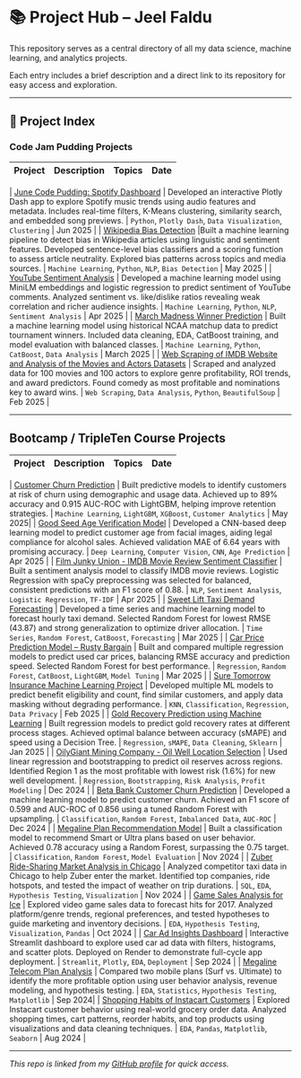 # 📚 Project Hub – Jeel Faldu

This repository serves as a central directory of all my data science, machine learning, and analytics projects.

Each entry includes a brief description and a direct link to its repository for easy access and exploration.

---

## 📁 Project Index

### Code Jam Pudding Projects

| Project | Description | Topics | Date |
|---------|-------------|--------|------|

| [June Code Pudding: Spotify Dashboard](https://github.com/jeelfaldu7/june_code_jam) | Developed an interactive Plotly Dash app to explore Spotify music trends using audio features and metadata. Includes real-time filters, K-Means clustering, similarity search, and embedded song previews. | `Python`, `Plotly Dash`, `Data Visualization`, `Clustering` | Jun 2025 |
| [Wikipedia Bias Detection](https://github.com/jeelfaldu7/may_code_jam_pudding) |Built a machine learning pipeline to detect bias in Wikipedia articles using linguistic and sentiment features. Developed sentence-level bias classifiers and a scoring function to assess article neutrality. Explored bias patterns across topics and media sources. | `Machine Learning`, `Python`, `NLP`, `Bias Detection` | May 2025 |
| [YouTube Sentiment Analysis](https://github.com/betanight/youtube_sentiment_analysis) | Developed a machine learning model using MiniLM embeddings and logistic regression to predict sentiment of YouTube comments. Analyzed sentiment vs. like/dislike ratios revealing weak correlation and richer audience insights. | `Machine Learning`, `Python`, `NLP`, `Sentiment Analysis` | Apr 2025 |
| [March Madness Winner Prediction](https://github.com/Phonz-dot/march_madness_prediction) | Built a machine learning model using historical NCAA matchup data to predict tournament winners. Included data cleaning, EDA, CatBoost training, and model evaluation with balanced classes. | `Machine Learning`, `Python`, `CatBoost`, `Data Analysis` | March 2025 |
| [Web Scraping of IMDB Website and Analysis of the Movies and Actors Datasets](https://github.com/JohnFDwy/imdb_web_scraping) | Scraped and analyzed data for 100 movies and 100 actors to explore genre profitability, ROI trends, and award predictors. Found comedy as most profitable and nominations key to award wins. | `Web Scraping`, `Data Analysis`, `Python`, `BeautifulSoup` | Feb 2025 |

---

## Bootcamp / TripleTen Course Projects

| Project | Description | Topics | Date |
|---------|-------------|--------|------|

| [Customer Churn Prediction](https://github.com/jeelfaldu7/customer_churn_forecasting_for_interconnect) | Built predictive models to identify customers at risk of churn using demographic and usage data. Achieved up to 89% accuracy and 0.915 AUC-ROC with LightGBM, helping improve retention strategies. | `Machine Learning`, `LightGBM`, `XGBoost`, `Customer Analytics` | May 2025|
| [Good Seed Age Verification Model](https://github.com/jeelfaldu7/good_seed_age_verification_model) | Developed a CNN-based deep learning model to predict customer age from facial images, aiding legal compliance for alcohol sales. Achieved validation MAE of 6.64 years with promising accuracy. | `Deep Learning`, `Computer Vision`, `CNN`, `Age Prediction` | Apr 2025 |
| [Film Junky Union - IMDB Movie Review Sentiment Classifier](https://github.com/jeelfaldu7/model_classify_imdb_reviews) | Built a sentiment analysis model to classify IMDB movie reviews. Logistic Regression with spaCy preprocessing was selected for balanced, consistent predictions with an F1 score of 0.88. | `NLP`, `Sentiment Analysis`, `Logistic Regression`, `TF-IDF` | Apr 2025 |
| [Sweet Lift Taxi Demand Forecasting](https://github.com/jeelfaldu7/model_predict_taxi_drivers) | Developed a time series and machine learning model to forecast hourly taxi demand. Selected Random Forest for lowest RMSE (43.87) and strong generalization to optimize driver allocation. | `Time Series`, `Random Forest`, `CatBoost`, `Forecasting` | Mar 2025 |
| [Car Price Prediction Model – Rusty Bargain](https://github.com/jeelfaldu7/model_to_attract_new_customers_for_car_company) | Built and compared multiple regression models to predict used car prices, balancing RMSE accuracy and prediction speed. Selected Random Forest for best performance. | `Regression`, `Random Forest`, `CatBoost`, `LightGBM`, `Model Tuning` | Mar 2025 |
| [Sure Tomorrow Insurance Machine Learning Project](https://github.com/jeelfaldu7/insurance_company_machine_learning_project) | Developed multiple ML models to predict benefit eligibility and count, find similar customers, and apply data masking without degrading performance. | `KNN`, `Classification`, `Regression`, `Data Privacy` | Feb 2025 |
| [Gold Recovery Prediction using Machine Learning](https://github.com/jeelfaldu7/gold_recovery_prediction_using_machine_learning) | Built regression models to predict gold recovery rates at different process stages. Achieved optimal balance between accuracy (sMAPE) and speed using a Decision Tree. | `Regression`, `sMAPE`, `Data Cleaning`, `Sklearn` | Jan 2025 |
| [OilyGiant Mining Company - Oil Well Location Selection](https://github.com/jeelfaldu7/oily_giant_mining_company_project) | Used linear regression and bootstrapping to predict oil reserves across regions. Identified Region 1 as the most profitable with lowest risk (1.6%) for new well development. | `Regression`, `Bootstrapping`, `Risk Analysis`, `Profit Modeling` | Dec 2024 |
| [Beta Bank Customer Churn Prediction](https://github.com/jeelfaldu7/beta_bank_customer_churn_prediction) | Developed a machine learning model to predict customer churn. Achieved an F1 score of 0.599 and AUC-ROC of 0.856 using a tuned Random Forest with upsampling. | `Classification`, `Random Forest`, `Imbalanced Data`, `AUC-ROC` | Dec 2024 |
| [Megaline Plan Recommendation Model](https://github.com/jeelfaldu7/megaline_plan_recommendation_model) | Built a classification model to recommend Smart or Ultra plans based on user behavior. Achieved 0.78 accuracy using a Random Forest, surpassing the 0.75 target. | `Classification`, `Random Forest`, `Model Evaluation` | Nov 2024 |
| [Zuber Ride-Sharing Market Analysis in Chicago](https://github.com/jeelfaldu7/ride_sharing_market_analysis) | Analyzed competitor taxi data in Chicago to help Zuber enter the market. Identified top companies, ride hotspots, and tested the impact of weather on trip durations. | `SQL`, `EDA`, `Hypothesis Testing`, `Visualization` | Nov 2024 |
| [Game Sales Analysis for Ice](http://github.com/jeelfaldu7/game-sales_analysis_for_ice) | Explored video game sales data to forecast hits for 2017. Analyzed platform/genre trends, regional preferences, and tested hypotheses to guide marketing and inventory decisions. | `EDA`, `Hypothesis Testing`, `Visualization`, `Pandas` | Oct 2024 |
| [Car Ad Insights Dashboard](https://github.com/jeelfaldu7/car_ad_insights_dashboard) | Interactive Streamlit dashboard to explore used car ad data with filters, histograms, and scatter plots. Deployed on Render to demonstrate full-cycle app deployment. | `Streamlit`, `Plotly`, `EDA`, `Deployment` | Sep 2024 |
| [Megaline Telecom Plan Analysis](https://github.com/jeelfaldu7/telecom_operator_megaline_project) | Compared two mobile plans (Surf vs. Ultimate) to identify the more profitable option using user behavior analysis, revenue modeling, and hypothesis testing. | `EDA`, `Statistics`, `Hypothesis Testing`, `Matplotlib` | Sep 2024|
| [Shopping Habits of Instacart Customers](https://github.com/jeelfaldu7/shopping_habits_of_instacart_customers) | Explored Instacart customer behavior using real-world grocery order data. Analyzed shopping times, cart patterns, reorder habits, and top products using visualizations and data cleaning techniques. | `EDA`, `Pandas`, `Matplotlib`, `Seaborn` | Aug 2024 |

---

_This repo is linked from my [GitHub profile](https://github.com/jeelfaldu7) for quick access._


